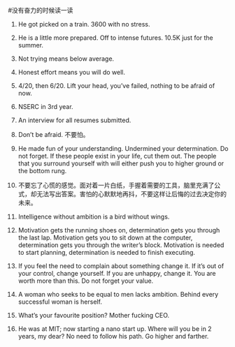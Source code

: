 #没有奋力的时候读一读
 1. He got picked on a train. 3600 with no stress.

2. He is a little more prepared. Off to intense futures. 10.5K just for the summer.

3. Not trying means below average.

4. Honest effort means you will do well.

5. 4/20, then 6/20. Lift your head, you’ve failed, nothing to be afraid of now.

6. NSERC in 3rd year.

7. An interview for all resumes submitted.

8. Don’t be afraid. 不要怕。

9. He made fun of your understanding. Undermined your determination. Do not forget. If these people exist in your life, cut them out. The people that you surround yourself with will either push you to higher ground or the bottom rung.

10. 不要忘了心慌的感觉。面对着一片白纸，手握着需要的工具，脑里充满了公式，却无法写出答案。害怕的心默默地再抖，不要这样让后悔的过去决定你的未来。

11. Intelligence without ambition is a bird without wings.

12. Motivation gets the running shoes on, determination gets you through the last lap. Motivation gets you to sit down at the computer, determination gets you through the writer’s block. Motivation is needed to start planning, determination is needed to finish executing.

13. If you feel the need to complain about something change it. If it’s out of your control, change yourself. If you are unhappy, change it. You are worth more than this. Do not forget your value.

14. A woman who seeks to be equal to men lacks ambition. Behind every successful woman is herself.

15. What’s your favourite position? Mother fucking CEO.

16. He was at MIT; now starting a nano start up. Where will you be in 2 years, my dear? No need to follow his path. Go higher and farther.